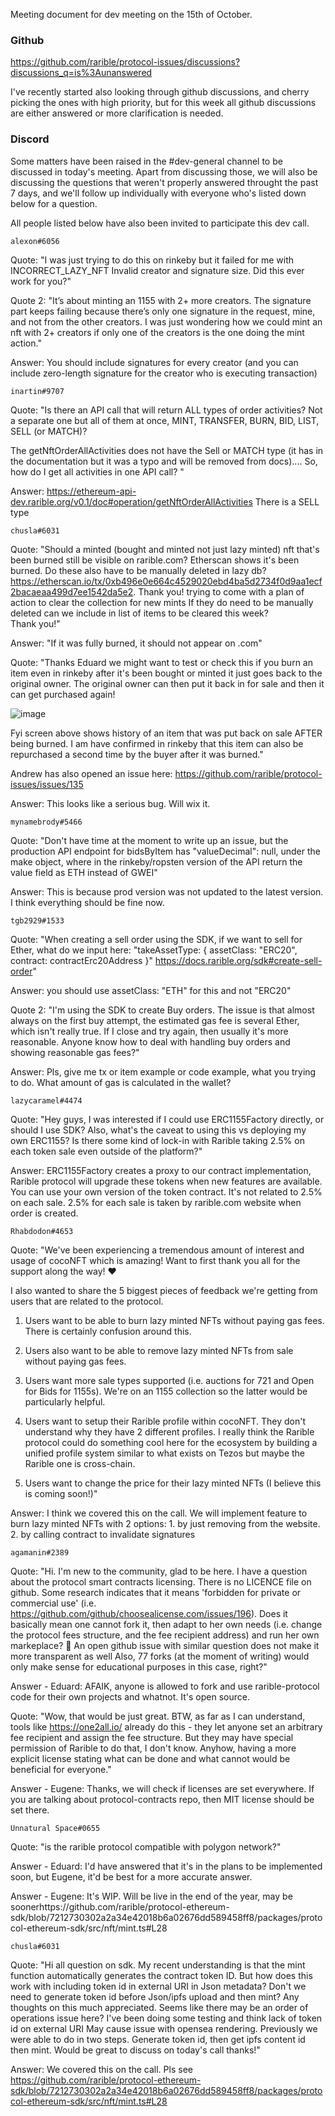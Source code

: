 Meeting document for dev meeting on the 15th of October.

### Github

https://github.com/rarible/protocol-issues/discussions?discussions_q=is%3Aunanswered

I've recently started also looking through github discussions, and cherry picking the ones with high priority, but for this week all github discussions are either answered or more clarification is needed. 

### Discord 
Some matters have been raised in the #dev-general channel to be discussed in today's meeting. Apart from discussing those, we will also be discussing the questions that weren't properly answered throught the past 7 days, and we'll follow up individually with everyone who's listed down below for a question. 

All people listed below have also been invited to participate this dev call.


```alexon#6056```

Quote: "I was just trying to do this on rinkeby but it failed for me with INCORRECT_LAZY_NFT Invalid creator and signature size. Did this ever work for you?"

Quote 2: "It’s about minting an 1155 with 2+ more creators. The signature part keeps failing because there’s only one signature in the request, mine, and not from the other creators. 
I was just wondering how we could mint an nft with 2+ creators if only one of the creators is the one doing the mint action."

Answer: You should include signatures for every creator (and you can include zero-length signature for the creator who is executing transaction)

```inartin#9707```

Quote: "Is there an API call that will return ALL types of order activities? 
Not a separate one but all of them at once, MINT, TRANSFER, BURN, BID, LIST, SELL (or MATCH)?

The getNftOrderAllActivities does not have the Sell or MATCH type (it has in the documentation but it was a typo and will be removed from docs)....
So, how do I get all activities in one API call? "

Answer: https://ethereum-api-dev.rarible.org/v0.1/doc#operation/getNftOrderAllActivities
There is a SELL type

```chusla#6031```

Quote: "Should a minted (bought and minted not just lazy minted) nft that's been burned still be visible on rarible.com?  Etherscan shows it's been burned.  Do these also have to be manually deleted in lazy db?  https://etherscan.io/tx/0xb496e0e664c4529020ebd4ba5d2734f0d9aa1ecf2bacaeaa499d7ee1542da5e2. 
Thank you! trying to come with a plan of action to clear the collection for new mints 
If they do need to be manually deleted can we include in list of items to be cleared this week?  
Thank you!"

Answer: "If it was fully burned, it should not appear on .com" 

Quote: "Thanks Eduard we might want to test or check this if you burn an item even in rinkeby after it's been bought or minted it just goes back to the original owner.  The original owner can then put it back in for sale and then it can get purchased again!

![image](https://user-images.githubusercontent.com/39627934/137510284-7f2cd97b-9a43-4aa2-bc88-8fe0d1466035.png)

Fyi screen above shows history of an item that was put back on sale AFTER being burned.  I am have confirmed in rinkeby that this item can also be repurchased a second time by the buyer after it was burned."

Andrew has also opened an issue here: https://github.com/rarible/protocol-issues/issues/135

Answer: This looks like a serious bug. Will wix it.

```mynamebrody#5466```

Quote: "Don't have time at the moment to write up an issue, but the production API endpoint for bidsByItem has "valueDecimal": null, under the make object, where in the rinkeby/ropsten version of the API return the value field as ETH instead of GWEI"

Answer: This is because prod version was not updated to the latest version. I think everything should be fine now.

```tgb2929#1533```

Quote: "When creating a sell order using the SDK, if we want to sell for Ether, what do we input here: "takeAssetType: {        assetClass: "ERC20",        contract: contractErc20Address    }"
https://docs.rarible.org/sdk#create-sell-order"

Answer: you should use assetClass: "ETH" for this and not "ERC20"

Quote 2: "I'm using the SDK to create Buy orders. The issue is that almost always on the first buy attempt, the estimated gas fee is several Ether, which isn't really true. If I close and try again, then usually it's more reasonable.
Anyone know how to deal with handling buy orders and showing reasonable gas fees?"

Answer: Pls, give me tx or item example or code example, what you trying to do. What amount of gas is calculated in the wallet?

```lazycaramel#4474```

Quote: "Hey guys, I was interested if I could use ERC1155Factory directly, or should I use SDK?
Also, what's the caveat to using this vs deploying my own ERC1155? Is there some kind of lock-in with Rarible taking 2.5% on each token sale even outside of the platform?"

Answer: ERC1155Factory creates a proxy to our contract implementation, Rarible protocol will upgrade these tokens when new features are available. You can use your own version of the token contract. It's not related to 2.5% on each sale. 2.5% for each sale is taken by rarible.com website when order is created.

```Rhabdodon#4653```

Quote: "We've been experiencing a tremendous amount of interest and usage of cocoNFT which is amazing! Want to first thank you all for the support along the way! ❤️ 

I also wanted to share the 5 biggest pieces of feedback we're getting from users that are related to the protocol.

1. Users want to be able to burn lazy minted NFTs without paying gas fees. There is certainly confusion around this. 

2. Users also want to be able to remove lazy minted NFTs from sale without paying gas fees. 

3. Users want more sale types supported (i.e. auctions for 721 and Open for Bids for 1155s). We're on an 1155 collection so the latter would be particularly helpful. 

4. Users want to setup their Rarible profile within cocoNFT. They don't understand why they have 2 different profiles. I really think the Rarible protocol could do something cool here for the ecosystem by building a unified profile system similar to what exists on Tezos but maybe the Rarible one is cross-chain. 

5. Users want to change the price for their lazy minted NFTs (I believe this is coming soon!)"

Answer: I think we covered this on the call. We will implement feature to burn lazy minted NFTs with 2 options: 1. by just removing from the website. 2. by calling contract to invalidate signatures

```agamanin#2389```

Quote: "Hi. I'm new to the community, glad to be here. I have a question about the protocol smart contracts licensing. There is no LICENCE file on github. Some research indicates that it means 'forbidden for private or commercial use' (i.e. https://github.com/github/choosealicense.com/issues/196). Does it basically mean one cannot fork it, then adapt to her own needs (i.e. change the protocol fees structure, and the fee recipient address) and run her own markeplace? 🙂
An open github issue with similar question does not make it more transparent as well
Also, 77 forks (at the moment of writing) would only make sense for educational purposes in this case, right?"

Answer - Eduard: AFAIK, anyone is allowed to fork and use rarible-protocol code for their own projects and whatnot. It's open source.

Quote: "Wow, that would be just great. BTW, as far as I can understand, tools like https://one2all.io/ already do this - they let anyone set an arbitrary fee recipient and assign the fee structure. But they may have special permission of Rarible to do that, I don't know. Anyhow, having a more explicit license stating what can be done and what cannot would be beneficial for everyone."

Answer - Eugene: Thanks, we will check if licenses are set everywhere. If you are talking about protocol-contracts repo, then MIT license should be set there.

```Unnatural Space#0655```

Quote: "is the rarible protocol compatible with polygon network?"

Answer - Eduard: I'd have answered that it's in the plans to be implemented soon, but Eugene, it'd be best for a more accurate answer. 

Answer - Eugene: It's WIP. Will be live in the end of the year, may be soonerhttps://github.com/rarible/protocol-ethereum-sdk/blob/7212730302a2a34e42018b6a02676dd589458ff8/packages/protocol-ethereum-sdk/src/nft/mint.ts#L28

```chusla#6031```

Quote: "Hi all question on sdk.  My recent understanding is that the mint function automatically generates the contract token ID.  But how does this work with including token id in external URI in Json metadata?  Don't we need to generate token id before Json/ipfs upload and then mint?  Any thoughts on this much appreciated.  Seems like there may be an order of operations issue here?  I've been doing some testing and think lack of token id on external URI May cause issue with opensea rendering. Previously we were able to do in two steps. Generate token id, then get ipfs content id then mint.  Would be great to discuss on today's call thanks!"

Answer: We covered this on the call. Pls see https://github.com/rarible/protocol-ethereum-sdk/blob/7212730302a2a34e42018b6a02676dd589458ff8/packages/protocol-ethereum-sdk/src/nft/mint.ts#L28
